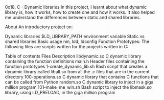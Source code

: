 0x18. C - Dynamic libraries
In this project, i learnt about what dynamic library is, how it works, how to create one and how it works. It also helped me understand the differences between static and shared libraries.

About
An introductory project on:

Dynamic libraries
$LD_LIBRARY_PATH environment variable
Static vs shared libraries
Basic usage nm, ldd, ldconfig
Function Prototypes:
The following files are scripts written for the projects written in C:

Table of contents
Files	Description
libdynamic.so	C dynamic library containing the function definitions
main.h	Header files containing the function prototypes
1-create_dynamic_lib.sh	Bash script that creates a dynamic library called liball.so from all the .c files that are in the current directory
100-operations.so	C dynamic library that contains C functions that can be called from Python
random.so	C dynamic library to inject in a giga million program
101-make_me_win.sh	Bash script to inject the libmask.so library, using LD_PRELOAD, in the giga million program
